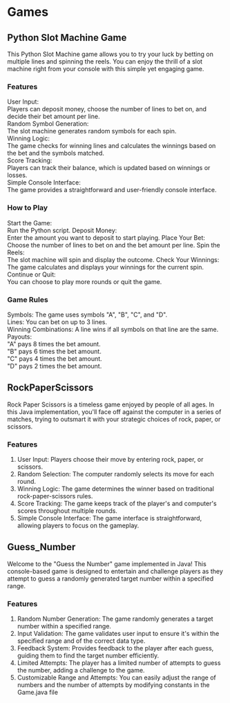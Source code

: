 # Games

## Python Slot Machine Game
This Python Slot Machine game allows you to try your luck by betting on multiple lines and spinning the reels. You can enjoy the thrill of a slot machine right from your console with this simple yet engaging game.

### Features
User Input:<br>
Players can deposit money, choose the number of lines to bet on, and decide their bet amount per line.<br>
Random Symbol Generation:<br>
The slot machine generates random symbols for each spin.<br>
Winning Logic:<br>
The game checks for winning lines and calculates the winnings based on the bet and the symbols matched.<br>
Score Tracking:<br>
Players can track their balance, which is updated based on winnings or losses.<br>
Simple Console Interface:<br>
The game provides a straightforward and user-friendly console interface.<br>

### How to Play
Start the Game:<br> Run the Python script.
Deposit Money:<br> Enter the amount you want to deposit to start playing.
Place Your Bet:<br> Choose the number of lines to bet on and the bet amount per line.
Spin the Reels: <br>The slot machine will spin and display the outcome.
Check Your Winnings:<br> The game calculates and displays your winnings for the current spin.
Continue or Quit:<br> You can choose to play more rounds or quit the game.

### Game Rules
Symbols: The game uses symbols "A", "B", "C", and "D".<br>
Lines: You can bet on up to 3 lines.<br>
Winning Combinations: A line wins if all symbols on that line are the same.<br>
Payouts:<br>
"A" pays 8 times the bet amount.<br>
"B" pays 6 times the bet amount.<br>
"C" pays 4 times the bet amount.<br>
"D" pays 2 times the bet amount.<br>


## RockPaperScissors

Rock Paper Scissors is a timeless game enjoyed by people of all ages. In this Java implementation, you'll face off against the computer in a series of matches, trying to outsmart it with your strategic choices of rock, paper, or scissors.

### Features
1. User Input: Players choose their move by entering rock, paper, or scissors.
2. Random Selection: The computer randomly selects its move for each round.
3. Winning Logic: The game determines the winner based on traditional rock-paper-scissors rules.
4. Score Tracking: The game keeps track of the player's and computer's scores throughout multiple rounds.
5. Simple Console Interface: The game interface is straightforward, allowing players to focus on the gameplay.

## Guess_Number

Welcome to the "Guess the Number" game implemented in Java! This console-based game is designed to entertain and challenge players as they attempt to guess a randomly generated target number within a specified range.

### Features
1. Random Number Generation: The game randomly generates a target number within a specified range.
2. Input Validation: The game validates user input to ensure it's within the specified range and of the correct data type.
3. Feedback System: Provides feedback to the player after each guess, guiding them to find the target number efficiently.
4. Limited Attempts: The player has a limited number of attempts to guess the number, adding a challenge to the game.
5. Customizable Range and Attempts: You can easily adjust the range of numbers and the number of attempts by modifying constants in the Game.java file
